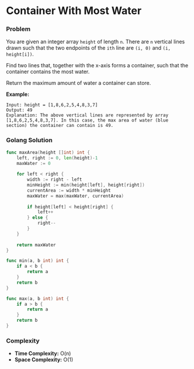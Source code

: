 # Container With Most Water

### Problem
You are given an integer array `height` of length `n`. There are `n` vertical lines drawn such that the two endpoints of the `ith` line are `(i, 0)` and `(i, height[i])`.

Find two lines that, together with the x-axis forms a container, such that the container contains the most water.

Return the maximum amount of water a container can store.

**Example:**
```
Input: height = [1,8,6,2,5,4,8,3,7]
Output: 49
Explanation: The above vertical lines are represented by array [1,8,6,2,5,4,8,3,7]. In this case, the max area of water (blue section) the container can contain is 49.
```

### Golang Solution

```go
func maxArea(height []int) int {
    left, right := 0, len(height)-1
    maxWater := 0
    
    for left < right {
        width := right - left
        minHeight := min(height[left], height[right])
        currentArea := width * minHeight
        maxWater = max(maxWater, currentArea)
        
        if height[left] < height[right] {
            left++
        } else {
            right--
        }
    }
    
    return maxWater
}

func min(a, b int) int {
    if a < b {
        return a
    }
    return b
}

func max(a, b int) int {
    if a > b {
        return a
    }
    return b
}
```

### Complexity
- **Time Complexity:** O(n)
- **Space Complexity:** O(1)
